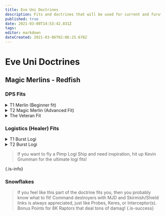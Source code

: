 ```yaml
---
title: Eve Uni Doctrines
description: Fits and doctrines that will be used for current and furute EVE Uni collaobration fleets
published: true
date: 2021-03-08T14:53:42.831Z
tags: 
editor: markdown
dateCreated: 2021-03-06T02:06:25.678Z
---
```


# Eve Uni Doctrines

## Magic Merlins - Redfish

### DPS Fits
<details>
  <summary>T1 Merlin (Beginner fit)</summary>
[Merlin, Magic Merlin T1]

Vortex Compact Magnetic Field Stabilizer
Vortex Compact Magnetic Field Stabilizer
Micro Auxiliary Power Core I

5MN Y-T8 Compact Microwarpdrive
Medium Shield Extender I
X5 Enduring Stasis Webifier
Faint Epsilon Scoped Warp Scrambler

Regulated Light Neutron Phase Cannon I
Regulated Light Neutron Phase Cannon I
Regulated Light Neutron Phase Cannon I

Small EM Shield Reinforcer I
Small Thermal Shield Reinforcer I
Small Ancillary Current Router II




Caldari Navy Antimatter Charge S x1000
Nanite Repair Paste x10


</details>

<details> 
  <summary>T2 Magic Merlin (Advanced Fit)</summary>
  [Merlin, Magic Merlin T2]

Magnetic Field Stabilizer II
Magnetic Field Stabilizer II
Micro Auxiliary Power Core I

5MN Y-T8 Compact Microwarpdrive
Medium Shield Extender II
Initiated Compact Warp Scrambler
Fleeting Compact Stasis Webifier

Light Neutron Blaster II
Light Neutron Blaster II
Light Neutron Blaster II

Small EM Shield Reinforcer I
Small Thermal Shield Reinforcer I
Small Ancillary Current Router I


Null S x1000
Void S x2000
Nanite Repair Paste x40
</details>

<details>
  <summary>The Veteran Fit</summary>
Jokes on you, no fit to be found here!
If you want to fly DPS and you know what you are doing, bring something that is comparable to these!Snowflakey ships always welcome (Prober T3ds , Harpies, etc)
</details>

### Logistics (Healer) Fits
<details>
  <summary>T1 Burst Logi</summary>
[Burst, Magic Merlins | Burst T1 (PWG V)]

Damage Control I
Mark I Compact Power Diagnostic System
Mark I Compact Power Diagnostic System

5MN Y-T8 Compact Microwarpdrive
Medium Azeotropic Restrained Shield Extender
Small F-RX Compact Capacitor Booster

Small Asymmetric Enduring Remote Shield Booster
Small Asymmetric Enduring Remote Shield Booster
Small Asymmetric Enduring Remote Shield Booster

Small EM Shield Reinforcer I
Small Thermal Shield Reinforcer I
Small Core Defense Field Extender I


Warrior I x1


Navy Cap Booster 400 x18
Nanite Repair Paste x10
</details>

<details>
  <summary>T2 Burst Logi</summary>
[Burst, Magic Merlins | Burst T2]

Power Diagnostic System II
Power Diagnostic System II
Damage Control II

5MN Quad LiF Restrained Microwarpdrive
Small Capacitor Booster II
Medium Azeotropic Restrained Shield Extender

Small Remote Shield Booster II
Small Remote Shield Booster II
Small Remote Shield Booster II

Small EM Shield Reinforcer I
Small Thermal Shield Reinforcer I
Small Core Defense Field Extender I


Warrior II x1


Navy Cap Booster 400 x18
Nanite Repair Paste x10
</details>

> If you want to fly a Pimp Logi Ship and need inspiration, hit up Kevin Grumman for the ultimate logi fits!
> 
> 
{.is-info}


### Snowflakes

> If you feel like this part of the doctrine fits you, then you probably know what to fit! Command destroyers with MJD and Skirmish/Shield links is always appreciated, just like Probes, Keres, or Interceptor(s). Bonus Points for 8K Raptors that deal tons of damag!
{.is-success}


  